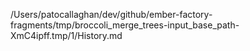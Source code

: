 /Users/patocallaghan/dev/github/ember-factory-fragments/tmp/broccoli_merge_trees-input_base_path-XmC4ipff.tmp/1/History.md